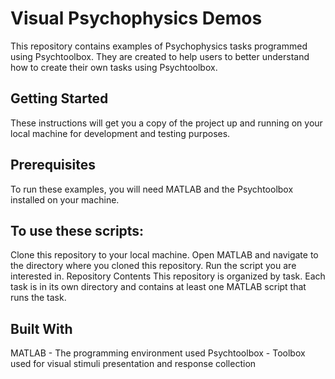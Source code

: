 # Visual Psychophysics Demos

This repository contains examples of Psychophysics tasks programmed using Psychtoolbox. They are created to help users to better understand how to create their own tasks using Psychtoolbox.

## Getting Started
These instructions will get you a copy of the project up and running on your local machine for development and testing purposes.

## Prerequisites
To run these examples, you will need MATLAB and the Psychtoolbox installed on your machine.


## To use these scripts:

Clone this repository to your local machine.
Open MATLAB and navigate to the directory where you cloned this repository.
Run the script you are interested in.
Repository Contents
This repository is organized by task. Each task is in its own directory and contains at least one MATLAB script that runs the task.



## Built With
MATLAB - The programming environment used
Psychtoolbox - Toolbox used for visual stimuli presentation and response collection
